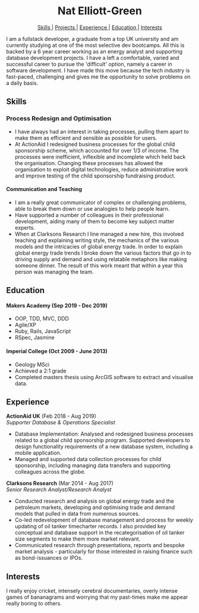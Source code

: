 <h1 align="center">Nat Elliott-Green</h1>
 <div align="center">
 
[Skills ](#skills) | 
[Projects ](#projects) |
[Experience ](#experience) | 
[Education ](#education) | 
[Interests ](#interests)
</div>

I am a fullstack developer, a graduate from a top UK university and am currently studying at one of the most selective dev bootcamps. All this is backed by a 6 year career working as an energy analyst and supporting database development projects. I have a left a comfortable, varied and successful career to pursue the 'difficult' option, namely a career in software development. I have made this move because the tech industry is fast-paced, challenging and gives me the opportunity to solve problems on a daily basis.

## Skills

### Process Redesign and Optimisation

- I have always had an interest in taking processes, pulling them apart to make them as efficient and sensible as possible for users.
- At ActionAid I redesigned business processes for the global child sponsorship scheme, which accounted for over 1/3 of income. The processes were inefficient, inflexible and incomplete which held back the organisation. Changing these processes has allowed the organisation to exploit digital technologies, reduce administrative work and improve testing of the child sponsorship fundraising product.  

#### Communication and Teaching

- I am a really great communicator of complex or challenging problems, able to break them down or use analogies to help people learn.
- Have supported a number of colleagues in their professional development, aiding many of them to become key subject matter experts.
- When at Clarksons Research I line managed a new hire, this involved teaching and explaining writing style, the mechanics of the various models and the intricacies of global energy trade. In order to explain global energy trade trends I broke down the various factors that go in to driving supply and demand and using relatable metaphors like making someone dinner. The result of this work meant that within a year this person was managing the team.

## Education

#### Makers Academy (Sep 2019 - Dec 2019)

- OOP, TDD, MVC, DDD
- Agile/XP
- Ruby, Rails, JavaScript
- RSpec, Jasmine

#### Imperial College (Oct 2009 - June 2013)

- Geology MSci
- Achieved a 2:1 grade
- Completed masters thesis using ArcGIS software to extract and visualise data.

## Experience

**ActionAid UK** (Feb 2018 - Aug 2019)    
*Supporter Database & Operations Specialist*  
- Database Implementation: Analysed and redesigned business processes related to a global child sponsorship program. Supported developers to design functionality requirements of a new database system, including a mobile application.
- Managed and supported data collection processes for child sponsorship, including managing data transfers and supporting colleagues across the globe.

**Clarksons Research** (Mar 2014 - Aug 2017)   
*Senior Research Analyst/Research Analyst*  
- Conducted research and analysis on global energy trade and the petroleum markets, developing and optimising trade and demand models that pulled in data from numerous sources.
- Co-led redevelopment of database management and process for weekly updating of oil tanker timecharter records. I also provided key conceptual and database support in the recategorisation of oil tanker size segments to make them more market relevant.
- Communicated research through presentations, reports and bespoke market analysis - particularly for those interested in raising finance such as bond-issuances or IPOs.

## Interests

I really enjoy cricket, intensely cerebral documentaries, overly intense games of bananagrams and worrying that my past-times make me appear really boring to others.
